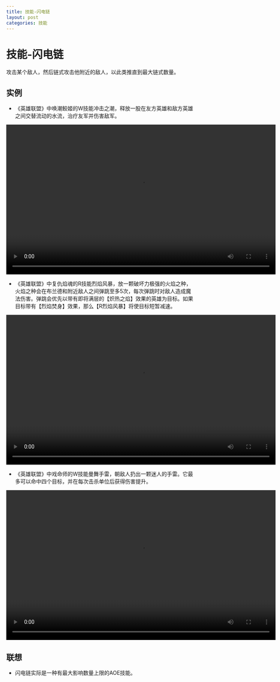 ```yaml
---
title: 技能-闪电链
layout: post
categories: 技能
---
```


# 技能-闪电链
攻击某个敌人，然后链式攻击他附近的敌人，以此类推直到最大链式数量。

## 实例

- 《英雄联盟》中唤潮鲛姬的W技能冲击之潮，释放一股在友方英雄和敌方英雄之间交替流动的水流，治疗友军并伤害敌军。

<video width="720" height="400" controls>
    <source src="{{ site.url }}/videos/闪电链-唤潮鲛姬-娜米-W.webm" type="video/webm">
</video>

- 《英雄联盟》中复仇焰魂的R技能烈焰风暴，放一颗破坏力极强的火焰之种，火焰之种会在布兰德和附近敌人之间弹跳至多5次，每次弹跳时对敌人造成魔法伤害。弹跳会优先以带有即将满层的【炽热之焰】效果的英雄为目标。如果目标带有【烈焰焚身】效果，那么【R烈焰风暴】将使目标短暂减速。

<video width="720" height="400" controls>
    <source src="{{ site.url }}/videos/闪电链-复仇焰魂-布兰德-R.webm" type="video/webm">
</video>

- 《英雄联盟》中戏命师的W技能曼舞手雷，朝敌人扔出一颗迷人的手雷。它最多可以命中四个目标，并在每次击杀单位后获得伤害提升。

<video width="720" height="400" controls>
    <source src="{{ site.url }}/videos/闪电链-戏命师-烬-Q.webm" type="video/webm">
</video>

## 联想
- 闪电链实际是一种有最大影响数量上限的AOE技能。